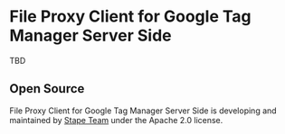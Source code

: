 # File Proxy Client for Google Tag Manager Server Side

TBD

## Open Source

File Proxy Client for Google Tag Manager Server Side is developing and maintained by [Stape Team](https://stape.io/) under the Apache 2.0 license.
